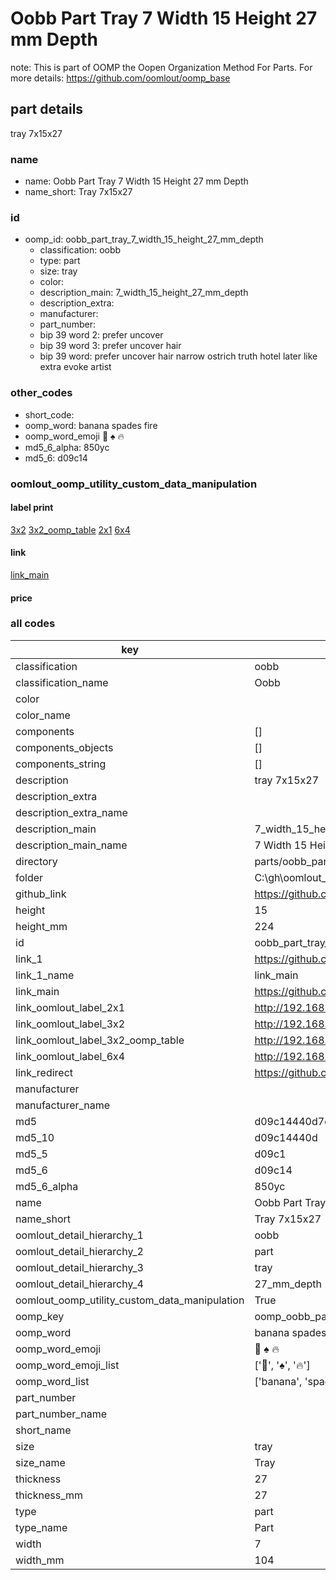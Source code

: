 # Oobb Part Tray 7 Width 15 Height 27 mm Depth  

note: This is part of OOMP the Oopen Organization Method For Parts. For more details: https://github.com/oomlout/oomp_base

##  part details
  



tray 7x15x27



### name
* name: Oobb Part Tray 7 Width 15 Height 27 mm Depth
* name_short: Tray 7x15x27 
### id
* oomp_id: oobb_part_tray_7_width_15_height_27_mm_depth
  * classification: oobb
  * type: part
  * size: tray
  * color: 
  * description_main: 7_width_15_height_27_mm_depth
  * description_extra: 
  * manufacturer: 
  * part_number: 
  * bip 39 word 2: prefer uncover
  * bip 39 word 3: prefer uncover hair
  * bip 39 word: prefer uncover hair narrow ostrich truth hotel later like extra evoke artist

### other_codes
* short_code: 
* oomp_word: banana spades fire
* oomp_word_emoji :banana: :spades: :fire:
* md5_6_alpha: 850yc
* md5_6: d09c14






### oomlout_oomp_utility_custom_data_manipulation
#### label print
[3x2](http://192.168.1.245:1112/?label=oomp%20850yc)
[3x2_oomp_table](http://192.168.1.108:1112/?label=oomp%20850yc)
[2x1](http://192.168.1.242:1112/?label=oomp%20850yc)
[6x4](http://192.168.1.55:1112/?label=oomp%20850yc)    

#### link

[link_main](https://github.com/oomlout/oomlout_oobb_version_4_generated_parts/tree/main/navigation_oomp/oobb/part/tray/7_width_15_height_27_mm_depth/part)                              

#### price







### all codes 
| key | value |  
| --- | --- |  
| classification | oobb |  
| classification_name | Oobb |  
| color |  |  
| color_name |  |  
| components | [] |  
| components_objects | [] |  
| components_string | [] |  
| description | tray 7x15x27 |  
| description_extra |  |  
| description_extra_name |  |  
| description_main | 7_width_15_height_27_mm_depth |  
| description_main_name | 7 Width 15 Height 27 mm Depth |  
| directory | parts/oobb_part_tray_7_width_15_height_27_mm_depth |  
| folder | C:\gh\oomlout_oobb_version_4_generated_parts\parts\oobb_part_tray_7_width_15_height_27_mm_depth |  
| github_link | https://github.com/oomlout/oomlout_oomp_part_src/tree/main/parts/oobb_part_tray_7_width_15_height_27_mm_depth |  
| height | 15 |  
| height_mm | 224 |  
| id | oobb_part_tray_7_width_15_height_27_mm_depth |  
| link_1 | https://github.com/oomlout/oomlout_oobb_version_4_generated_parts/tree/main/navigation_oomp/oobb/part/tray/7_width_15_height_27_mm_depth/part |  
| link_1_name | link_main |  
| link_main | https://github.com/oomlout/oomlout_oobb_version_4_generated_parts/tree/main/navigation_oomp/oobb/part/tray/7_width_15_height_27_mm_depth/part |  
| link_oomlout_label_2x1 | http://192.168.1.242:1112/?label=oomp%20850yc |  
| link_oomlout_label_3x2 | http://192.168.1.245:1112/?label=oomp%20850yc |  
| link_oomlout_label_3x2_oomp_table | http://192.168.1.108:1112/?label=oomp%20850yc |  
| link_oomlout_label_6x4 | http://192.168.1.55:1112/?label=oomp%20850yc |  
| link_redirect | https://github.com/oomlout/oomlout_oobb_version_4_generated_parts/tree/main/parts/oobb_tray_07_15_27 |  
| manufacturer |  |  
| manufacturer_name |  |  
| md5 | d09c14440d7d4dc7a74e7930d0bb2d4e |  
| md5_10 | d09c14440d |  
| md5_5 | d09c1 |  
| md5_6 | d09c14 |  
| md5_6_alpha | 850yc |  
| name | Oobb Part Tray 7 Width 15 Height 27 mm Depth |  
| name_short | Tray 7x15x27  |  
| oomlout_detail_hierarchy_1 | oobb |  
| oomlout_detail_hierarchy_2 | part |  
| oomlout_detail_hierarchy_3 | tray |  
| oomlout_detail_hierarchy_4 | 27_mm_depth |  
| oomlout_oomp_utility_custom_data_manipulation | True |  
| oomp_key | oomp_oobb_part_tray_7_width_15_height_27_mm_depth |  
| oomp_word | banana spades fire |  
| oomp_word_emoji | :banana: :spades: :fire: |  
| oomp_word_emoji_list | [':banana:', ':spades:', ':fire:'] |  
| oomp_word_list | ['banana', 'spades', 'fire'] |  
| part_number |  |  
| part_number_name |  |  
| short_name |  |  
| size | tray |  
| size_name | Tray |  
| thickness | 27 |  
| thickness_mm | 27 |  
| type | part |  
| type_name | Part |  
| width | 7 |  
| width_mm | 104 |  
